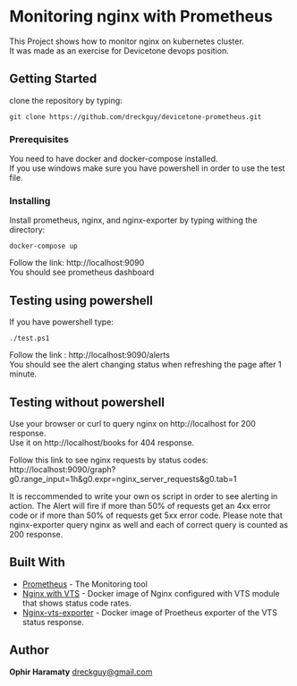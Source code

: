 # Monitoring nginx with Prometheus
This Project shows how to monitor nginx on kubernetes cluster. \
It was made as an exercise for Devicetone devops position.

## Getting Started
clone the repository by typing:
```
git clone https://github.com/dreckguy/devicetone-prometheus.git
```

### Prerequisites
You need to have docker and docker-compose installed.\
If you use windows make sure you have powershell in order to use the test file.

### Installing
Install prometheus, nginx, and nginx-exporter by typing withing the directory:
```
docker-compose up
```
Follow the link: http://localhost:9090 \
You should see prometheus dashboard

## Testing using powershell

If you have powershell type:
```
./test.ps1
```
Follow the link : http://localhost:9090/alerts \
You should see the alert changing status when refreshing the page after 1 minute.

## Testing without powershell
Use your browser or curl to query nginx on http://localhost for 200 response.\
Use it on http://localhost/books for 404 response.

Follow this link to see nginx requests by status codes:\
http://localhost:9090/graph?g0.range_input=1h&g0.expr=nginx_server_requests&g0.tab=1

It is reccommended to write your own os script in order to see alerting in action.
The Alert will fire if more than 50% of requests get an 4xx error code or if more than 50% of requests get 5xx error code.
Please note that nginx-exporter query nginx as well and each of correct query is counted as 200 response.

## Built With
* [Prometheus](https://prometheus.io/) - The Monitoring tool
* [Nginx with VTS](https://hub.docker.com/r/gaciaga/nginx-vts/) - Docker image of Nginx configured with VTS module that shows status code rates.
* [Nginx-vts-exporter](https://hub.docker.com/r/sophos/nginx-vts-exporter/) - Docker image of Proetheus exporter of the VTS status response.

## Author
**Ophir Haramaty** dreckguy@gmail.com
